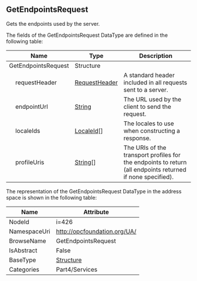 <!-- datatype -->
## GetEndpointsRequest
Gets the endpoints used by the server.  
<!-- end of description -->
The fields of the GetEndpointsRequest DataType are defined in the following table:  

|Name|Type|Description|
|---|---|---|
|GetEndpointsRequest|Structure||
|&nbsp;&nbsp;&nbsp;&nbsp;requestHeader|[RequestHeader](../../../Part4/Services/RequestHeader/readme.md)|A standard header included in all requests sent to a server.|
|&nbsp;&nbsp;&nbsp;&nbsp;endpointUrl|[String](../../../Part3/DataTypes/String/readme.md)|The URL used by the client to send the request.|
|&nbsp;&nbsp;&nbsp;&nbsp;localeIds|[LocaleId](../../../Part3/DataTypes/LocaleId/readme.md)[]|The locales to use when constructing a response.|
|&nbsp;&nbsp;&nbsp;&nbsp;profileUris|[String](../../../Part3/DataTypes/String/readme.md)[]|The URIs of the transport profiles for the endpoints to return (all endpoints returned if none specified).|

The representation of the GetEndpointsRequest DataType in the address space is shown in the following table:  

|Name|Attribute|
|---|---|
|NodeId|i=426|
|NamespaceUri|http://opcfoundation.org/UA/|
|BrowseName|GetEndpointsRequest|
|IsAbstract|False|
|BaseType|[Structure](../../../Part3/DataTypes/Structure/readme.md)|
|Categories|Part4/Services|

